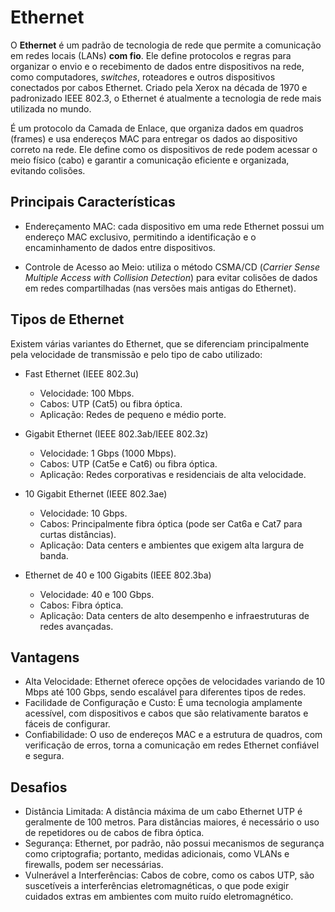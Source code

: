 # Ethernet

O **Ethernet** é um padrão de tecnologia de rede que permite a comunicação em redes locais (LANs) **com fio**. Ele define protocolos e regras para organizar o envio e o recebimento de dados entre dispositivos na rede, como computadores, *switches*, roteadores e outros dispositivos conectados por cabos Ethernet. Criado pela Xerox na década de 1970 e padronizado IEEE 802.3, o Ethernet é atualmente a tecnologia de rede mais utilizada no mundo.

É um protocolo da Camada de Enlace, que organiza dados em quadros (frames) e usa endereços MAC para entregar os dados ao dispositivo correto na rede. Ele define como os dispositivos de rede podem acessar o meio físico (cabo) e garantir a comunicação eficiente e organizada, evitando colisões.

## Principais Características
- Endereçamento MAC: cada dispositivo em uma rede Ethernet possui um endereço MAC exclusivo, permitindo a identificação e o encaminhamento de dados entre dispositivos.
<!-- - **Estrutura de Quadros**: O Ethernet encapsula dados em quadros que contêm informações de controle, como endereços MAC de origem e destino, o payload (conteúdo) e um campo de verificação de erro. -->
- Controle de Acesso ao Meio: utiliza o método CSMA/CD (*Carrier Sense Multiple Access with Collision Detection*) para evitar colisões de dados em redes compartilhadas (nas versões mais antigas do Ethernet).


## Tipos de Ethernet

Existem várias variantes do Ethernet, que se diferenciam principalmente pela velocidade de transmissão e pelo tipo de cabo utilizado:

- Fast Ethernet (IEEE 802.3u)
   - Velocidade: 100 Mbps.
   - Cabos: UTP (Cat5) ou fibra óptica.
   - Aplicação: Redes de pequeno e médio porte.

- Gigabit Ethernet (IEEE 802.3ab/IEEE 802.3z)
   - Velocidade: 1 Gbps (1000 Mbps).
   - Cabos: UTP (Cat5e e Cat6) ou fibra óptica.
   - Aplicação: Redes corporativas e residenciais de alta velocidade.

- 10 Gigabit Ethernet (IEEE 802.3ae)
   - Velocidade: 10 Gbps.
   - Cabos: Principalmente fibra óptica (pode ser Cat6a e Cat7 para curtas distâncias).
   - Aplicação: Data centers e ambientes que exigem alta largura de banda.

- Ethernet de 40 e 100 Gigabits (IEEE 802.3ba)
   - Velocidade: 40 e 100 Gbps.
   - Cabos: Fibra óptica.
   - Aplicação: Data centers de alto desempenho e infraestruturas de redes avançadas.


## Vantagens

- Alta Velocidade: Ethernet oferece opções de velocidades variando de 10 Mbps até 100 Gbps, sendo escalável para diferentes tipos de redes.
- Facilidade de Configuração e Custo: É uma tecnologia amplamente acessível, com dispositivos e cabos que são relativamente baratos e fáceis de configurar.
- Confiabilidade: O uso de endereços MAC e a estrutura de quadros, com verificação de erros, torna a comunicação em redes Ethernet confiável e segura.

## Desafios

- Distância Limitada: A distância máxima de um cabo Ethernet UTP é geralmente de 100 metros. Para distâncias maiores, é necessário o uso de repetidores ou de cabos de fibra óptica.
- Segurança: Ethernet, por padrão, não possui mecanismos de segurança como criptografia; portanto, medidas adicionais, como VLANs e firewalls, podem ser necessárias.
- Vulnerável a Interferências: Cabos de cobre, como os cabos UTP, são suscetíveis a interferências eletromagnéticas, o que pode exigir cuidados extras em ambientes com muito ruído eletromagnético.

